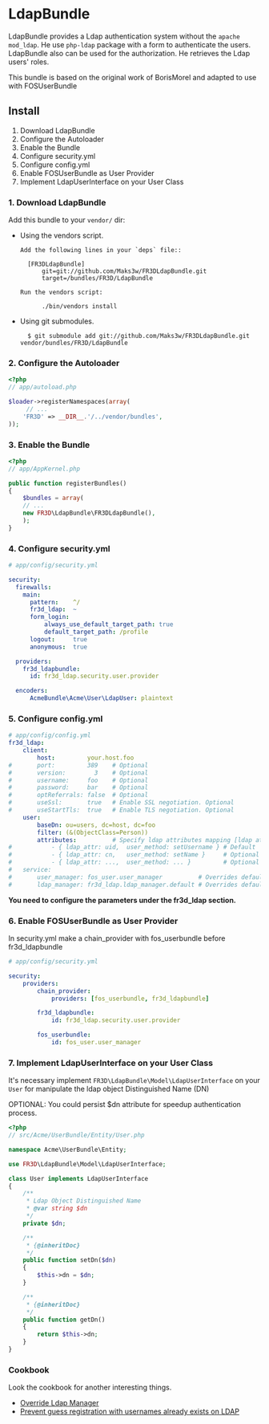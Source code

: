 LdapBundle
==========

LdapBundle provides a Ldap authentication system without the `apache mod_ldap`. He use `php-ldap` package with a form to authenticate the users. LdapBundle also can be used for the authorization. He retrieves the  Ldap users' roles.

This bundle is based on the original work of BorisMorel and adapted to use with FOSUserBundle

Install
-------
1. Download LdapBundle
2. Configure the Autoloader
3. Enable the Bundle
4. Configure security.yml
5. Configure config.yml
6. Enable FOSUserBundle as User Provider
7. Implement LdapUserInterface on your User Class

### 1. Download LdapBundle

Add this bundle to your `vendor/` dir:

* Using the vendors script.

      Add the following lines in your `deps` file::

        [FR3DLdapBundle]
            git=git://github.com/Maks3w/FR3DLdapBundle.git
            target=/bundles/FR3D/LdapBundle

      Run the vendors script:

            ./bin/vendors install

* Using git submodules.

        $ git submodule add git://github.com/Maks3w/FR3DLdapBundle.git vendor/bundles/FR3D/LdapBundle

### 2. Configure the Autoloader

``` php
<?php
// app/autoload.php

$loader->registerNamespaces(array(
     // ...
    'FR3D' => __DIR__.'/../vendor/bundles',
));
```

### 3. Enable the Bundle

``` php
<?php
// app/AppKernel.php

public function registerBundles()
{
    $bundles = array(
    // ...
    new FR3D\LdapBundle\FR3DLdapBundle(),
    );
}
```

### 4. Configure security.yml
``` yaml
# app/config/security.yml

security:
  firewalls:
    main:
      pattern:    ^/
      fr3d_ldap:  ~
      form_login:
          always_use_default_target_path: true
          default_target_path: /profile
      logout:     true
      anonymous:  true

  providers:
    fr3d_ldapbundle:
      id: fr3d_ldap.security.user.provider

  encoders:
      AcmeBundle\Acme\User\LdapUser: plaintext
```

### 5. Configure config.yml
``` yaml
# app/config/config.yml
fr3d_ldap:
    client:
        host:         your.host.foo
#       port:         389    # Optional
#       version:        3    # Optional
#       username:     foo    # Optional
#       password:     bar    # Optional
#       optReferrals: false  # Optional
#       useSsl:       true   # Enable SSL negotiation. Optional
#       useStartTls:  true   # Enable TLS negotiation. Optional
    user:
        baseDn: ou=users, dc=host, dc=foo
        filter: (&(ObjectClass=Person))
        attributes:          # Specify ldap attributes mapping [ldap attribute, user object method]
#           - { ldap_attr: uid,  user_method: setUsername } # Default
#           - { ldap_attr: cn,   user_method: setName }     # Optional
#           - { ldap_attr: ...,  user_method: ... }         # Optional
#   service:
#       user_manager: fos_user.user_manager          # Overrides default user manager
#       ldap_manager: fr3d_ldap.ldap_manager.default # Overrides default ldap manager
```

**You need to configure the parameters under the fr3d_ldap section.**

### 6. Enable FOSUserBundle as User Provider

In security.yml make a chain_provider with fos_userbundle before fr3d_ldapbundle

``` yaml
# app/config/security.yml

security:
    providers:
        chain_provider:
            providers: [fos_userbundle, fr3d_ldapbundle]

        fr3d_ldapbundle:
            id: fr3d_ldap.security.user.provider

        fos_userbundle:
            id: fos_user.user_manager

```

### 7. Implement LdapUserInterface on your User Class

It's necessary implement `FR3D\LdapBundle\Model\LdapUserInterface` on your `User` for manipulate the ldap object Distinguished Name (DN)

OPTIONAL: You could persist $dn attribute for speedup authentication process.

````php
<?php
// src/Acme/UserBundle/Entity/User.php

namespace Acme\UserBundle\Entity;

use FR3D\LdapBundle\Model\LdapUserInterface;

class User implements LdapUserInterface
{
    /**
     * Ldap Object Distinguished Name
     * @var string $dn
     */
    private $dn;

    /**
     * {@inheritDoc}
     */
    public function setDn($dn)
    {
        $this->dn = $dn;
    }

    /**
     * {@inheritDoc}
     */
    public function getDn()
    {
        return $this->dn;
    }
}
````

### Cookbook

Look the cookbook for another interesting things.

- [Override Ldap Manager](cookbook/override_ldap-manager.md)
- [Prevent guess registration with usernames already exists on LDAP](cookbook/validator.md)
